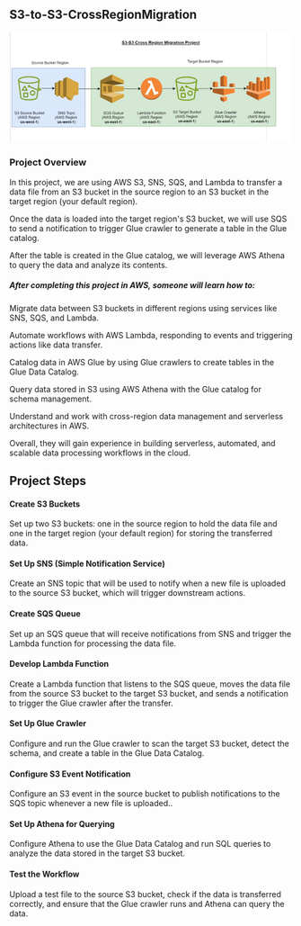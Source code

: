 ## S3-to-S3-CrossRegionMigration

![s3-to-s3-crossRegionMigration](image.png)

### Project Overview

 

In this project, we are using AWS S3, SNS, SQS, and Lambda to transfer a data file from an S3 bucket in the source region to an S3 bucket in the target region (your default region).

Once the data is loaded into the target region's S3 bucket, we will use SQS to send a notification to trigger Glue crawler to generate a table in the Glue catalog.

After the table is created in the Glue catalog, we will leverage AWS Athena to query the data and analyze its contents.

##### After completing this project in AWS, someone will learn how to:

Migrate data between S3 buckets in different regions using services like SNS, SQS, and Lambda.

Automate workflows with AWS Lambda, responding to events and triggering actions like data transfer.

Catalog data in AWS Glue by using Glue crawlers to create tables in the Glue Data Catalog.

Query data stored in S3 using AWS Athena with the Glue catalog for schema management.

Understand and work with cross-region data management and serverless architectures in AWS.

Overall, they will gain experience in building serverless, automated, and scalable data processing workflows in the cloud.


## Project Steps

#### Create S3 Buckets
Set up two S3 buckets: one in the source region to hold the data file and one in the target region (your default region) for storing the transferred data.

#### Set Up SNS (Simple Notification Service)
Create an SNS topic that will be used to notify when a new file is uploaded to the source S3 bucket, which will trigger downstream actions.

#### Create SQS Queue
Set up an SQS queue that will receive notifications from SNS and trigger the Lambda function for processing the data file.

#### Develop Lambda Function
Create a Lambda function that listens to the SQS queue, moves the data file from the source S3 bucket to the target S3 bucket, and sends a notification to trigger the Glue crawler after the transfer.

#### Set Up Glue Crawler
Configure and run the Glue crawler to scan the target S3 bucket, detect the schema, and create a table in the Glue Data Catalog.

#### Configure S3 Event Notification
Configure an S3 event in the source bucket to publish notifications to the SQS topic whenever a new file is uploaded..

#### Set Up Athena for Querying
Configure Athena to use the Glue Data Catalog and run SQL queries to analyze the data stored in the target S3 bucket.

#### Test the Workflow
Upload a test file to the source S3 bucket, check if the data is transferred correctly, and ensure that the Glue crawler runs and Athena can query the data.